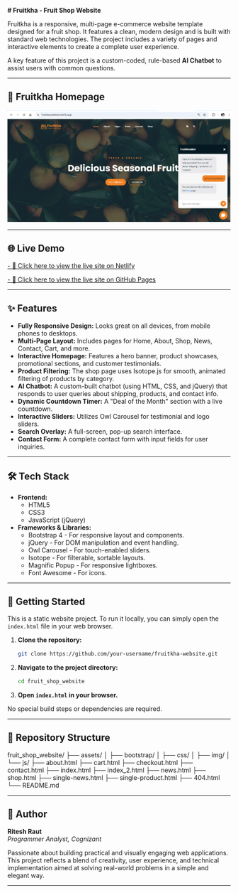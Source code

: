 **# Fruitkha - Fruit Shop Website**

Fruitkha is a responsive, multi-page e-commerce website template designed for a fruit shop. It features a clean, modern design and is built with standard web technologies. The project includes a variety of pages and interactive elements to create a complete user experience.

A key feature of this project is a custom-coded, rule-based **AI Chatbot** to assist users with common questions.

---

## 📸 Fruitkha Homepage

![Fruitkha Homepage](fruit_shop_website/assets/img/screenshot.png)

---

## 🌐 Live Demo

[- 🔗 Click here to view the live site on Netlify](https://fruitshopwebsite.netlify.app)

[- 🔗 Click here to view the live site on GitHub Pages](https://riteshraut0116.github.io/fruit_shop_website_html/)

---

## ✨ Features

- **Fully Responsive Design:** Looks great on all devices, from mobile phones to desktops.
- **Multi-Page Layout:** Includes pages for Home, About, Shop, News, Contact, Cart, and more.
- **Interactive Homepage:** Features a hero banner, product showcases, promotional sections, and customer testimonials.
- **Product Filtering:** The shop page uses Isotope.js for smooth, animated filtering of products by category.
- **AI Chatbot:** A custom-built chatbot (using HTML, CSS, and jQuery) that responds to user queries about shipping, products, and contact info.
- **Dynamic Countdown Timer:** A "Deal of the Month" section with a live countdown.
- **Interactive Sliders:** Utilizes Owl Carousel for testimonial and logo sliders.
- **Search Overlay:** A full-screen, pop-up search interface.
- **Contact Form:** A complete contact form with input fields for user inquiries.

---

## 🛠️ Tech Stack

- **Frontend:**
  - HTML5
  - CSS3
  - JavaScript (jQuery)
- **Frameworks & Libraries:**
  - Bootstrap 4 - For responsive layout and components.
  - jQuery - For DOM manipulation and event handling.
  - Owl Carousel - For touch-enabled sliders.
  - Isotope - For filterable, sortable layouts.
  - Magnific Popup - For responsive lightboxes.
  - Font Awesome - For icons.

---

## 🚀 Getting Started

This is a static website project. To run it locally, you can simply open the `index.html` file in your web browser.

1.  **Clone the repository:**
    ```sh
    git clone https://github.com/your-username/fruitkha-website.git
    ```
2.  **Navigate to the project directory:**
    ```sh
    cd fruit_shop_website
    ```
3.  **Open `index.html` in your browser.**

No special build steps or dependencies are required.

---

## 📂 Repository Structure

fruit_shop_website/
├── assets/
│   ├── bootstrap/
│   ├── css/
│   ├── img/
│   └── js/
├── about.html
├── cart.html
├── checkout.html
├── contact.html
├── index.html
├── index_2.html
├── news.html
├── shop.html
├── single-news.html
├── single-product.html
├── 404.html
└── README.md

---

## 👤 Author

**Ritesh Raut**  
*Programmer Analyst, Cognizant*

Passionate about building practical and visually engaging web applications. This project reflects a blend of creativity, user experience, and technical implementation aimed at solving real-world problems in a simple and elegant way.

---
